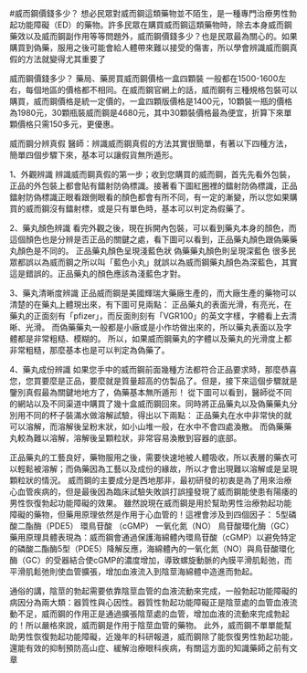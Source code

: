#威而鋼價錢多少？
想必民眾對威而鋼這類藥物並不陌生，是一種專門治療男性勃起功能障礙（ED）的藥物。許多民眾在購買威而鋼這類藥物時，除去本身威而鋼藥效以及威而鋼副作用等等問題外，威而鋼價錢多少？也是民眾最為關心的。如果購買到偽藥，服用之後可能會給人體帶來難以接受的傷害，所以學會辨識威而鋼真假的方法就變得尤其重要了

威而鋼價錢多少？
藥局、藥房買威而鋼價格一盒四顆裝 一般都在1500-1600左右，每個地區的價格都不相同。在威而鋼官網上的話，威而鋼有三種規格包裝可以購買，威而鋼價格是統一定價的，一盒四顆版價格是1400元，10顆裝一瓶的價格為1980元，30顆瓶裝威而鋼是4680元，其中30顆裝價格最為便宜，折算下來單顆價格只需150多元，更優惠。

威而鋼分辨真假
醫師：辨識威而鋼真假的方法其實很簡單，有著以下四種方法，簡單四個步驟下來，基本可以讓假貨無所遁形。

1、外觀辨識 辨識威而鋼真假的第一步；收到您購買的威而鋼，首先先看外包裝，正品的外包裝上都會貼有鐳射防偽標識。接著看下圖紅圈裡的鐳射防偽標識，正品鐳射防偽標識正眼看跟側眼看的顏色都會有所不同，有一定的漸變，所以您如果購買的威而鋼沒有鐳射標，或是只有單色時，基本可以判定為假藥了。

2、藥丸顏色辨識 看完外觀之後，現在拆開內包裝，可以看到藥丸本身的顏色，而這個顏色也是分辨是否正品的關鍵之處，看下圖可以看到，正品藥丸顏色跟偽藥藥丸顏色是不同的。 正品藥丸顏色呈現淺藍色狀 偽藥藥丸顏色則呈現深藍色 很多民眾都誤以為威而鋼之所以叫「藍色小丸」就誤以為威而鋼藥丸顏色為深藍色，其實這是錯誤的。正品藥丸的顏色應該為淺藍色才對。

3、藥丸清晰度辨識 正品威而鋼是美國輝瑞大藥廠生產的，而大廠生產的藥物可以清楚的在藥丸上體現出來，有下圖可見兩點： 正品藥丸的表面光滑，有亮光，在藥丸的正面刻有「pfizer」，而反面則刻有「VGR100」的英文字樣，字體看上去清晰、光滑。 而偽藥藥丸一般都是小廠或是小作坊做出來的，所以藥丸表面以及字體都是非常粗糙、模糊的。 所以，如果威而鋼藥丸的字體以及藥丸的光滑度上都非常粗糙，那麼基本也是可以判定為偽藥了。

4、藥丸成份辨識 如果您手中的威而鋼前面幾種方法都符合正品要求時，那麼恭喜您，您買要麼是正品，要麼就是質量超高的仿製品了。但是，接下來這個步驟就是鑒別真假最為關鍵地地方了，偽藥基本無所遁形！ 從下圖可以看到，醫師從不同的網站以及不同渠道中購買了幾十盒威而鋼回來。同時將正品藥丸以及偽藥藥丸分別用不同的杯子裝滿水做溶解試驗，得出以下兩點： 正品藥丸在水中非常快的就可以溶解，而溶解後呈粉末狀，如小山堆一般，在水中不會四處渙散。 而偽藥藥丸較為難以溶解，溶解後呈顆粒狀，非常容易渙散到容器的底部。

正品藥丸的工藝良好，藥物服用之後，需要快速地被人體吸收，所以表層的藥衣可以輕鬆被溶解；而偽藥因為工藝以及成份的緣故，所以才會出現難以溶解或是呈現顆粒狀的情況。 威而鋼的主要成分是西地那非，最初研發的初衷是為了用來治療心血管疾病的，但是最後因為臨床試驗失敗誤打誤撞發現了威而鋼能使患有陽痿的男性恢復勃起功能障礙的效果。 雖然說現在威而鋼是用於幫助男性治療勃起功能障礙的藥物，但藥用原理依然是作用于心血管的！這裡會涉及到四個因子： 5型磷酸二酯酶（PDE5） 環鳥苷酸 （cGMP） 一氧化氮（NO） 鳥苷酸環化酶（GC） 藥用原理具體表現為：威而鋼會通過保護海綿體內環鳥苷酸（cGMP）以避免特定的磷酸二酯酶5型（PDE5）降解反應，海綿體內的一氧化氮（NO）與鳥苷酸環化酶（GC）的受器結合使cGMP的濃度增加，導致螺旋動脈的內膜平滑肌鬆弛，而平滑肌鬆弛則使血管擴張，增加血液流入到陰莖海綿體中造進而勃起。

通俗的講，陰莖的勃起需要依靠陰莖血管的血液流動來完成，一般勃起功能障礙的病因分為兩大類：器質性與心因性。器質性勃起功能障礙正是陰莖處的血管血液流動不足，威而鋼的作用正是通過擴張陰莖處的血管，增加血液的流動來完成勃起的！所以嚴格來說，威而鋼是作用于陰莖血管的藥物。 此外，威而鋼不單單能幫助男性恢復勃起功能障礙，近幾年的科研報道，威而鋼除了能恢復男性勃起功能，還能有效的抑制預防高山症、緩解治療眼科疾病，有關這方面的知識藥師之前有文章
